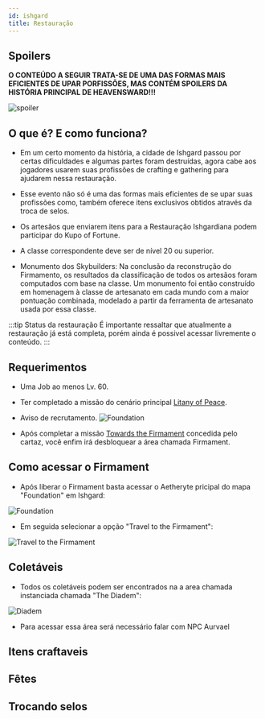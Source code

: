 ```yaml
---
id: ishgard
title: Restauração 
---
```


## Spoilers
**O CONTEÚDO A SEGUIR TRATA-SE DE UMA DAS FORMAS MAIS EFICIENTES DE UPAR PORFISSÕES, MAS CONTÉM  SPOILERS DA HISTÓRIA PRINCIPAL DE HEAVENSWARD!!!**

![spoiler](https://i.imgur.com/agkiA9c.jpg)

## O que é? E como funciona?

- Em um certo momento da história, a cidade de Ishgard passou por certas dificuldades e algumas partes foram destruídas, agora cabe aos jogadores usarem suas profissões de crafting e gathering para ajudarem nessa restauração.

- Esse evento não só é uma das formas mais eficientes de se upar suas profissões como, também oferece itens exclusivos obtidos através da troca de selos.

- Os artesãos que enviarem itens para a Restauração Ishgardiana podem participar do Kupo of Fortune.

- A classe correspondente deve ser de nível 20 ou superior.

- Monumento dos Skybuilders: Na conclusão da reconstrução do Firmamento, os resultados da classificação de todos os artesãos foram computados com base na classe. Um monumento foi então construído em homenagem à classe de artesanato em cada mundo com a maior pontuação combinada, modelado a partir da ferramenta de artesanato usada por essa classe.



:::tip Status da restauração
 É importante ressaltar que atualmente a restauração já está completa, porém ainda é possivel acessar livremente o conteúdo.
:::


## Requerimentos

- Uma Job ao menos Lv. 60.

- Ter completado a missão do cenário principal [Litany of Peace](https://na.finalfantasyxiv.com/lodestone/playguide/db/quest/5c20f6c7a0f/).

- Aviso de recrutamento.
    ![Foundation](https://img.finalfantasyxiv.com/lds/h/X/iM_yDo-VWlmUYoxzVeBysUVpBU.png)
- Após completar a missão [Towards the Firmament](https://na.finalfantasyxiv.com/lodestone/playguide/db/quest/5c20f6c7a0f/) concedida pelo cartaz, você enfim irá desbloquear a área chamada Firmament.

## Como acessar o Firmament

- Após liberar o Firmament basta acessar o Aetheryte pricipal do mapa "Foundation" em Ishgard:

![Foundation](https://i.imgur.com/5eNP01L.png)

- Em seguida selecionar a opção "Travel to the Firmament":

![Travel to the Firmament](https://i.imgur.com/V0sJNlG.png)

## Coletáveis 

- Todos os coletáveis podem ser encontrados na a area chamada instanciada chamada "The Diadem":

![Diadem](https://i.imgur.com/GqlE3rI.jpg)

- Para acessar essa área será necessário falar com NPC Aurvael 

## Itens craftaveis

## Fêtes

## Trocando selos
